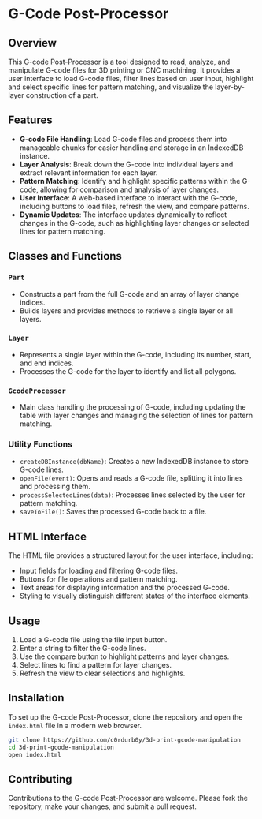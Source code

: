 # G-Code Post-Processor

## Overview

This G-code Post-Processor is a tool designed to read, analyze, and manipulate G-code files for 3D printing or CNC machining. It provides a user interface to load G-code files, filter lines based on user input, highlight and select specific lines for pattern matching, and visualize the layer-by-layer construction of a part.

## Features

- **G-code File Handling**: Load G-code files and process them into manageable chunks for easier handling and storage in an IndexedDB instance.
- **Layer Analysis**: Break down the G-code into individual layers and extract relevant information for each layer.
- **Pattern Matching**: Identify and highlight specific patterns within the G-code, allowing for comparison and analysis of layer changes.
- **User Interface**: A web-based interface to interact with the G-code, including buttons to load files, refresh the view, and compare patterns.
- **Dynamic Updates**: The interface updates dynamically to reflect changes in the G-code, such as highlighting layer changes or selected lines for pattern matching.

## Classes and Functions

### `Part`
- Constructs a part from the full G-code and an array of layer change indices.
- Builds layers and provides methods to retrieve a single layer or all layers.

### `Layer`
- Represents a single layer within the G-code, including its number, start, and end indices.
- Processes the G-code for the layer to identify and list all polygons.

### `GcodeProcessor`
- Main class handling the processing of G-code, including updating the table with layer changes and managing the selection of lines for pattern matching.

### Utility Functions
- `createDBInstance(dbName)`: Creates a new IndexedDB instance to store G-code lines.
- `openFile(event)`: Opens and reads a G-code file, splitting it into lines and processing them.
- `processSelectedLines(data)`: Processes lines selected by the user for pattern matching.
- `saveToFile()`: Saves the processed G-code back to a file.

## HTML Interface

The HTML file provides a structured layout for the user interface, including:

- Input fields for loading and filtering G-code files.
- Buttons for file operations and pattern matching.
- Text areas for displaying information and the processed G-code.
- Styling to visually distinguish different states of the interface elements.

## Usage

1. Load a G-code file using the file input button.
2. Enter a string to filter the G-code lines.
3. Use the compare button to highlight patterns and layer changes.
4. Select lines to find a pattern for layer changes.
5. Refresh the view to clear selections and highlights.

## Installation

To set up the G-code Post-Processor, clone the repository and open the `index.html` file in a modern web browser.

```bash
git clone https://github.com/c0rdurb0y/3d-print-gcode-manipulation
cd 3d-print-gcode-manipulation
open index.html
```
## Contributing

Contributions to the G-code Post-Processor are welcome. Please fork the repository, make your changes, and submit a pull request.
